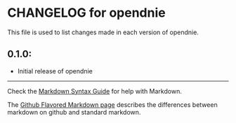 # CHANGELOG for opendnie

This file is used to list changes made in each version of opendnie.

## 0.1.0:

* Initial release of opendnie

- - -
Check the [Markdown Syntax Guide](http://daringfireball.net/projects/markdown/syntax) for help with Markdown.

The [Github Flavored Markdown page](http://github.github.com/github-flavored-markdown/) describes the differences between markdown on github and standard markdown.
